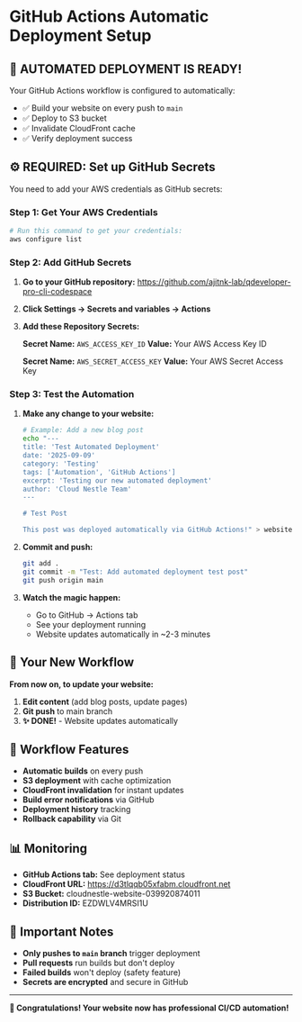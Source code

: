 # GitHub Actions Automatic Deployment Setup

## 🚀 AUTOMATED DEPLOYMENT IS READY!

Your GitHub Actions workflow is configured to automatically:
- ✅ Build your website on every push to `main`
- ✅ Deploy to S3 bucket
- ✅ Invalidate CloudFront cache
- ✅ Verify deployment success

## ⚙️ REQUIRED: Set up GitHub Secrets

You need to add your AWS credentials as GitHub secrets:

### Step 1: Get Your AWS Credentials
```bash
# Run this command to get your credentials:
aws configure list
```

### Step 2: Add GitHub Secrets

1. **Go to your GitHub repository:**
   https://github.com/ajitnk-lab/qdeveloper-pro-cli-codespace

2. **Click Settings → Secrets and variables → Actions**

3. **Add these Repository Secrets:**

   **Secret Name:** `AWS_ACCESS_KEY_ID`
   **Value:** Your AWS Access Key ID

   **Secret Name:** `AWS_SECRET_ACCESS_KEY`
   **Value:** Your AWS Secret Access Key

### Step 3: Test the Automation

1. **Make any change to your website:**
   ```bash
   # Example: Add a new blog post
   echo "---
   title: 'Test Automated Deployment'
   date: '2025-09-09'
   category: 'Testing'
   tags: ['Automation', 'GitHub Actions']
   excerpt: 'Testing our new automated deployment'
   author: 'Cloud Nestle Team'
   ---
   
   # Test Post
   
   This post was deployed automatically via GitHub Actions!" > website/content/blog/2025-09-09-test-automation.md
   ```

2. **Commit and push:**
   ```bash
   git add .
   git commit -m "Test: Add automated deployment test post"
   git push origin main
   ```

3. **Watch the magic happen:**
   - Go to GitHub → Actions tab
   - See your deployment running
   - Website updates automatically in ~2-3 minutes

## 🎯 Your New Workflow

**From now on, to update your website:**

1. **Edit content** (add blog posts, update pages)
2. **Git push** to main branch
3. **✨ DONE!** - Website updates automatically

## 🔧 Workflow Features

- **Automatic builds** on every push
- **S3 deployment** with cache optimization
- **CloudFront invalidation** for instant updates
- **Build error notifications** via GitHub
- **Deployment history** tracking
- **Rollback capability** via Git

## 📊 Monitoring

- **GitHub Actions tab:** See deployment status
- **CloudFront URL:** https://d3tlqqb05xfabm.cloudfront.net
- **S3 Bucket:** cloudnestle-website-039920874011
- **Distribution ID:** EZDWLV4MRSI1U

## 🚨 Important Notes

- **Only pushes to `main` branch** trigger deployment
- **Pull requests** run builds but don't deploy
- **Failed builds** won't deploy (safety feature)
- **Secrets are encrypted** and secure in GitHub

---

**🎉 Congratulations! Your website now has professional CI/CD automation!**
